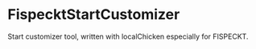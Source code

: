 # FispecktStartCustomizer
Start customizer tool, written with localChicken especially for FISPECKT.
